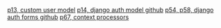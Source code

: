 [p13, custom user model](https://docs.djangoproject.com/en/3.2/topics/auth/customizing/#substituting-a-custom-user-model)
[p14, django auth model github](https://github.com/django/django/blob/main/django/contrib/auth/models.py)
[p54, p58, django auth forms github](https://github.com/django/django/blob/main/django/contrib/auth/forms.py)
[p67, context processors](https://docs.djangoproject.com/en/3.2/ref/templates/api/#built-in-template-context-processors)
